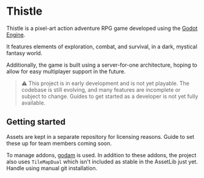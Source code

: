 # Thistle

Thistle is a pixel-art action adventure RPG game developed using the [Godot Engine](https://godotengine.org/).

It features elements of exploration, combat, and survival, in a dark, mystical fantasy world.

Additionally, the game is built using a server-for-one architecture, hoping to allow for easy multiplayer support in the future.

> ⚠️ This project is in early development and is not yet playable. The codebase is still evolving, and many features are incomplete or subject to change. Guides to get started as a developer is not yet fully available.

## Getting started

Assets are kept in a separate repository for licensing reasons. Guide to set these up for team members coming soon.

To manage addons, [godam](https://github.com/nilsiker/godam) is used. In addition to these addons, the project also uses `TileMapDual` which isn't included as stable in the AssetLib just yet. Handle using manual git installation.